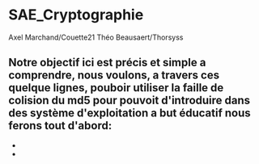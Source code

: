 # SAE_Cryptographie
<title>Le projet a été réalisé par:</title>
  Axel Marchand/Couette21
  Théo Beausaert/Thorsyss
  
Notre objectif ici est précis et simple a comprendre, nous voulons, a travers ces quelque lignes, pouboir utiliser la faille de colision du md5 pour pouvoit d'introduire dans des système d'exploitation a but éducatif
nous ferons tout d'abord:
-
-
-
